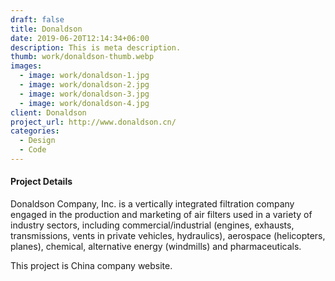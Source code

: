 ```yaml
---
draft: false
title: Donaldson
date: 2019-06-20T12:14:34+06:00
description: This is meta description.
thumb: work/donaldson-thumb.webp
images:
  - image: work/donaldson-1.jpg
  - image: work/donaldson-2.jpg
  - image: work/donaldson-3.jpg
  - image: work/donaldson-4.jpg
client: Donaldson
project_url: http://www.donaldson.cn/
categories:
  - Design
  - Code
---
```


#### Project Details

Donaldson Company, Inc. is a vertically integrated filtration company engaged in the production and marketing of air filters used in a variety of industry sectors, including commercial/industrial (engines, exhausts, transmissions, vents in private vehicles, hydraulics), aerospace (helicopters, planes), chemical, alternative energy (windmills) and pharmaceuticals.

This project is China company website.